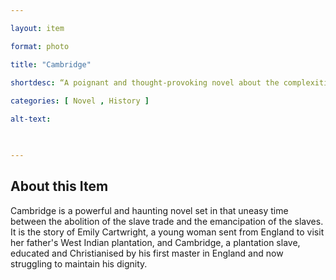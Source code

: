 ```yaml
--- 

layout: item 

format: photo 

title: "Cambridge"

shortdesc: “A poignant and thought-provoking novel about the complexities of relationships during the abolition of the slave trade.”
 
categories: [ Novel , History ]

alt-text:  

 

--- 
```


## About this Item 

Cambridge is a powerful and haunting novel set in that uneasy time between the abolition of the slave trade and the emancipation of the slaves. It is the story of Emily Cartwright, a young woman sent from England to visit her father's West Indian plantation, and Cambridge, a plantation slave, educated and Christianised by his first master in England and now struggling to maintain his dignity.

